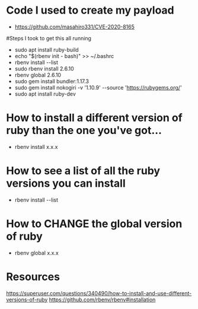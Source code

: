 



# Code I used to create my payload
- https://github.com/masahiro331/CVE-2020-8165

#Steps I took to get this all running 

- sudo apt install ruby-build
- echo "$(rbenv init - bash)" >> ~/.bashrc
- rbenv install --list
- sudo rbenv install 2.6.10
- rbenv global 2.6.10
- sudo gem install bundler:1.17.3
- sudo gem install nokogiri -v '1.10.9' --source 'https://rubygems.org/'
- sudo apt install ruby-dev


# How to install a different version of ruby than the one you've got… 
- rbenv install x.x.x 

# How to see a list of all the ruby versions you can install 
- rbenv install --list

# How to CHANGE the global version of ruby 
- rbenv global x.x.x 

# Resources
https://superuser.com/questions/340490/how-to-install-and-use-different-versions-of-ruby
https://github.com/rbenv/rbenv#installation
